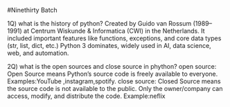 #Ninethirty Batch

1Q) what is the history of python?
Created by Guido van Rossum (1989–1991) at Centrum Wiskunde & Informatica (CWI) in the Netherlands.
It included important features like functions, exceptions, and core data types (str, list, dict, etc.)
Python 3 dominates, widely used in AI, data science, web, and automation.

2Q) what is the open sources and close source in phython?
open source:
Open Source means Python’s source code is freely available to everyone.
Examples:YouTube ,instagram,spotify.
close source:
Closed Source means the source code is not available to the public.
Only the owner/company can access, modify, and distribute the code.
Example:neflix





